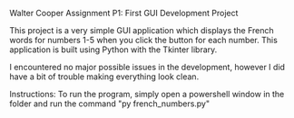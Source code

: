 Walter Cooper
Assignment P1: First GUI Development Project

This project is a very simple GUI application which displays the
French words for numbers 1-5 when you click the button for each number.
This application is built using Python with the Tkinter library.

I encountered no major possible issues in the development, however
I did have a bit of trouble making everything look clean.

Instructions:
To run the program, simply open a powershell window in the folder
and run the command "py french_numbers.py"

